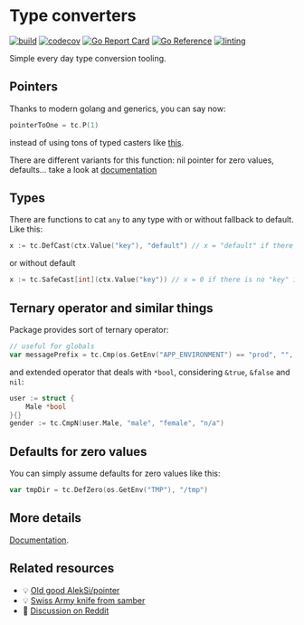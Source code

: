 # Type converters

[![build](https://github.com/michurin/tc/actions/workflows/ci.yaml/badge.svg)](https://github.com/michurin/tc/actions/workflows/ci.yaml)
[![codecov](https://codecov.io/gh/michurin/tc/graph/badge.svg?token=KL89T2NJCK)](https://codecov.io/gh/michurin/tc)
[![Go Report Card](https://goreportcard.com/badge/github.com/michurin/tc)](https://goreportcard.com/report/github.com/michurin/tc)
[![Go Reference](https://pkg.go.dev/badge/github.com/michurin/tc.svg)](https://pkg.go.dev/github.com/michurin/tc)
[![linting](https://img.shields.io/badge/linting-golangci--lint--v2-blue)](https://golangci-lint.run/)

Simple every day type conversion tooling.

## Pointers

Thanks to modern golang and generics, you can say now:

```go
pointerToOne = tc.P(1)
```

instead of using tons of typed casters like [this](https://github.com/aws/aws-sdk-go/blob/9d10b7469ebfe21f9ab825461b034f5ac6fc4b8b/aws/convert_types.go#L64).

There are different variants for this function: nil pointer for zero values, defaults...
take a look at [documentation](https://pkg.go.dev/github.com/michurin/tc)

## Types

There are functions to cat `any` to any type with or without fallback to default. Like this:

```go
x := tc.DefCast(ctx.Value("key"), "default") // x = "default" if there is no "key" in context
```

or without default

```go
x := tc.SafeCast[int](ctx.Value("key")) // x = 0 if there is no "key" in context
```

## Ternary operator and similar things

Package provides sort of ternary operator:

```go
// useful for globals
var messagePrefix = tc.Cmp(os.GetEnv("APP_ENVIRONMENT") == "prod", "", "[FROM STAGING] ")
```

and extended operator that deals with `*bool`, considering `&true`, `&false` and `nil`:

```go
user := struct {
    Male *bool
}{}
gender := tc.CmpN(user.Male, "male", "female", "n/a")
```

## Defaults for zero values

You can simply assume defaults for zero values like this:

```go
var tmpDir = tc.DefZero(os.GetEnv("TMP"), "/tmp")
```

## More details

[Documentation](https://pkg.go.dev/github.com/michurin/tc).

## Related resources

- 💡 [Old good AlekSi/pointer](https://pkg.go.dev/github.com/AlekSi/pointer)
- 💡 [Swiss Army knife from samber](https://pkg.go.dev/github.com/samber/lo)
- 💬 [Discussion on Reddit](https://www.reddit.com/r/golang/comments/1jxa6o6/i_decided_to_collect_and_publish_simple_type/)
